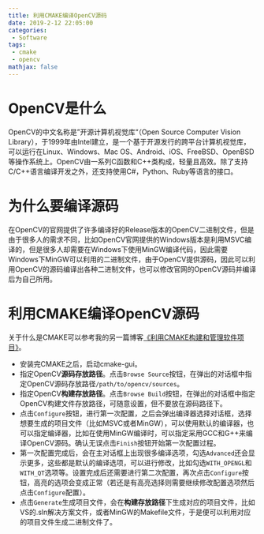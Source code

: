 ```yaml
---
title: 利用CMAKE编译OpenCV源码 
date: 2019-2-12 22:05:00
categories:
 - Software
tags: 
 - cmake
 - opencv
mathjax: false
---
```


# OpenCV是什么
OpenCV的中文名称是”开源计算机视觉库“（Open Source Computer Vision Library），于1999年由Intel建立，是一个基于开源发行的跨平台计算机视觉库，可以运行在Linux、Windows、Mac OS、Android、iOS、FreeBSD、OpenBSD等操作系统上。OpenCV由一系列C函数和C++类构成，轻量且高效。除了支持C/C++语言编译开发之外，还支持使用C#，Python、Ruby等语言的接口。

# 为什么要编译源码
在OpenCV的官网提供了许多编译好的Release版本的OpenCV二进制文件，但是由于很多人的需求不同，比如OpenCV官网提供的Windows版本是利用MSVC编译的，但是很多人却需要在Windows下使用MinGW编译代码，因此需要Windows下MinGW可以利用的二进制文件，由于OpenCV提供源码，因此可以利用OpenCV的源码编译出各种二进制文件，也可以修改官网的OpenCV源码并编译后为自己所用。

# 利用CMAKE编译OpenCV源码
关于什么是CMAKE可以参考我的另一篇博客[《利用CMAKE构建和管理软件项目》](http://yluo.name/2019/01/02/cmake/)。

- 安装完CMAKE之后，启动cmake-gui。
- 指定OpenCV**源码存放路径**。点击`Browse Source`按钮，在弹出的对话框中指定OpenCV源码存放路径`/path/to/opencv/sources`。
- 指定OpenCV**构建存放路径**。点击`Browse Build`按钮，在弹出的对话框中指定OpenCV构建文件存放路径，可随意设置，但不要放在源码路径下。
- 点击`Configure`按钮，进行第一次配置，之后会弹出编译器选择对话框，选择想要生成的项目文件（比如MSVC或者MinGW），可以使用默认的编译器，也可以指定编译器，比如在使用MinGW编译时，可以指定采用GCC和G++来编译OpenCV源码。确认无误点击`Finish`按钮开始第一次配置过程。
- 第一次配置完成后，会在主对话框上出现很多编译选项，勾选`Advanced`还会显示更多，这些都是默认的编译选项，可以进行修改，比如勾选`WITH_OPENGL`和`WITH_QT`选项等。设置完成后还需要进行第二次配置，再次点击`Configure`按钮，高亮的选项会变成正常（若还是有高亮选择则需要继续修改配置选项然后点击`Configure`配置）。
- 点击`Generate`生成项目文件，会在**构建存放路径**下生成对应的项目文件，比如VS的.sln解决方案文件，或者MinGW的Makefile文件，于是便可以利用对应的项目文件生成二进制文件了。